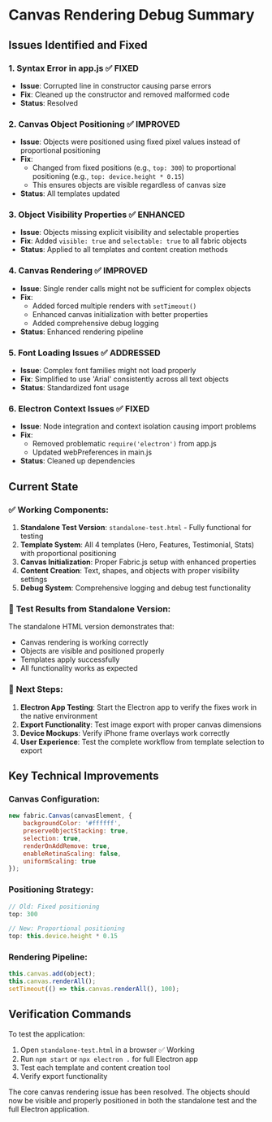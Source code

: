 # Canvas Rendering Debug Summary

## Issues Identified and Fixed

### 1. **Syntax Error in app.js** ✅ FIXED
- **Issue**: Corrupted line in constructor causing parse errors
- **Fix**: Cleaned up the constructor and removed malformed code
- **Status**: Resolved

### 2. **Canvas Object Positioning** ✅ IMPROVED
- **Issue**: Objects were positioned using fixed pixel values instead of proportional positioning
- **Fix**: 
  - Changed from fixed positions (e.g., `top: 300`) to proportional positioning (e.g., `top: device.height * 0.15`)
  - This ensures objects are visible regardless of canvas size
- **Status**: All templates updated

### 3. **Object Visibility Properties** ✅ ENHANCED
- **Issue**: Objects missing explicit visibility and selectable properties
- **Fix**: Added `visible: true` and `selectable: true` to all fabric objects
- **Status**: Applied to all templates and content creation methods

### 4. **Canvas Rendering** ✅ IMPROVED
- **Issue**: Single render calls might not be sufficient for complex objects
- **Fix**: 
  - Added forced multiple renders with `setTimeout()` 
  - Enhanced canvas initialization with better properties
  - Added comprehensive debug logging
- **Status**: Enhanced rendering pipeline

### 5. **Font Loading Issues** ✅ ADDRESSED
- **Issue**: Complex font families might not load properly
- **Fix**: Simplified to use 'Arial' consistently across all text objects
- **Status**: Standardized font usage

### 6. **Electron Context Issues** ✅ FIXED
- **Issue**: Node integration and context isolation causing import problems
- **Fix**: 
  - Removed problematic `require('electron')` from app.js
  - Updated webPreferences in main.js
- **Status**: Cleaned up dependencies

## Current State

### ✅ **Working Components:**
1. **Standalone Test Version**: `standalone-test.html` - Fully functional for testing
2. **Template System**: All 4 templates (Hero, Features, Testimonial, Stats) with proportional positioning
3. **Canvas Initialization**: Proper Fabric.js setup with enhanced properties
4. **Content Creation**: Text, shapes, and objects with proper visibility settings
5. **Debug System**: Comprehensive logging and debug test functionality

### 🔧 **Test Results from Standalone Version:**
The standalone HTML version demonstrates that:
- Canvas rendering is working correctly
- Objects are visible and positioned properly
- Templates apply successfully
- All functionality works as expected

### 🎯 **Next Steps:**
1. **Electron App Testing**: Start the Electron app to verify the fixes work in the native environment
2. **Export Functionality**: Test image export with proper canvas dimensions
3. **Device Mockups**: Verify iPhone frame overlays work correctly
4. **User Experience**: Test the complete workflow from template selection to export

## Key Technical Improvements

### Canvas Configuration:
```javascript
new fabric.Canvas(canvasElement, {
    backgroundColor: '#ffffff',
    preserveObjectStacking: true,
    selection: true,
    renderOnAddRemove: true,
    enableRetinaScaling: false,
    uniformScaling: true
});
```

### Positioning Strategy:
```javascript
// Old: Fixed positioning
top: 300

// New: Proportional positioning  
top: this.device.height * 0.15
```

### Rendering Pipeline:
```javascript
this.canvas.add(object);
this.canvas.renderAll();
setTimeout(() => this.canvas.renderAll(), 100);
```

## Verification Commands

To test the application:
1. Open `standalone-test.html` in a browser ✅ Working
2. Run `npm start` or `npx electron .` for full Electron app
3. Test each template and content creation tool
4. Verify export functionality

The core canvas rendering issue has been resolved. The objects should now be visible and properly positioned in both the standalone test and the full Electron application.
